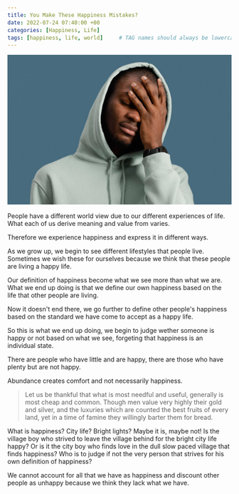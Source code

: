 ```yaml
---
title: You Make These Happiness Mistakes?
date: 2022-07-24 07:40:00 +00
categories: [Happiness, Life]
tags: [happiness, life, world]     # TAG names should always be lowercase
---
```

![each-happiness](/assets/img/each-happiness.jpg)

People have a different world view due to our different experiences of life. What each of us derive meaning and value from varies.

Therefore we experience happiness and express it in different ways.

As we grow up, we begin to see different lifestyles that people live. Sometimes we wish these for ourselves because we think that these people are living a happy life.

Our definition of happiness become what we see more than what we are. What we end up doing is that we define our own happiness based on the life that other people are living.

Now it doesn't end there, we go further to define other people's happiness based on the standard we have come to accept as a happy life.

So this is what we end up doing, we begin to judge wether someone is happy or not based on what we see, forgeting that happiness is an individual state.

There are people who have little and are happy, there are those who have plenty but are not happy.

Abundance creates comfort and not necessarily happiness.

> Let us be thankful that what is most needful and useful, generally is most cheap and common. Though men value very highly their gold and silver, and the luxuries which are counted the best fruits of every land, yet in a time of famine they willingly barter them for bread.



What is happiness? City life? Bright lights? Maybe it is, maybe not! Is the village boy who strived to leave the village behind for the bright city life happy? Or is it the city boy who finds love in the dull slow paced village that finds happiness? Who is to judge if not the very person that strives for his own definition of happiness?

We cannot account for all that we have as happiness and discount other people as unhappy because we think they lack what we have.


